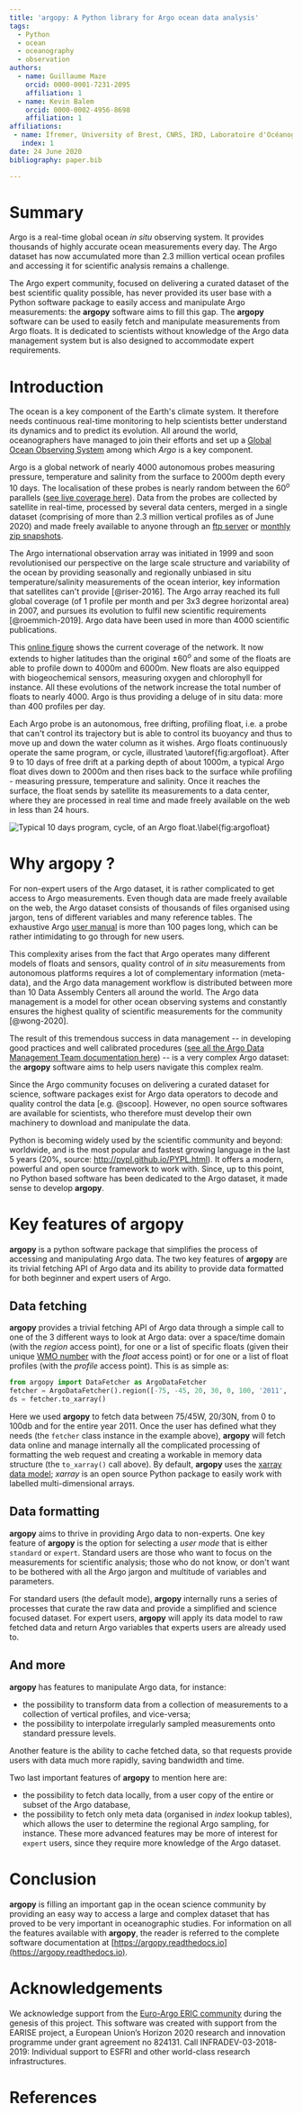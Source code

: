 ```yaml
---
title: 'argopy: A Python library for Argo ocean data analysis'
tags:
  - Python
  - ocean
  - oceanography
  - observation
authors:
  - name: Guillaume Maze
    orcid: 0000-0001-7231-2095
    affiliation: 1
  - name: Kevin Balem
    orcid: 0000-0002-4956-8698
    affiliation: 1
affiliations:
 - name: Ifremer, University of Brest, CNRS, IRD, Laboratoire d'Océanographie Physique et Spatiale, IUEM, 29280, Plouzané, France
   index: 1
date: 24 June 2020
bibliography: paper.bib

---
```


# Summary

Argo is a real-time global ocean *in situ* observing system. It provides thousands of highly accurate ocean measurements 
every day. The Argo dataset has now accumulated more than 2.3 million vertical ocean profiles and accessing it for scientific 
analysis remains a challenge.

The Argo expert community, focused on delivering a curated dataset of the best scientific quality possible, has never provided 
its user base with a Python software package to easily access and manipulate Argo measurements: the **argopy** software aims 
to fill this gap. The **argopy** software can be used to easily fetch and manipulate measurements from Argo floats. 
It is dedicated to scientists without knowledge of the Argo data management system but is also designed to accommodate expert 
requirements.

# Introduction

The ocean is a key component of the Earth's climate system. It therefore needs continuous real-time monitoring to help scientists 
better understand its dynamics and to predict its evolution. All around the world, oceanographers have managed to join their
efforts and set up a [Global Ocean Observing System](https://www.goosocean.org/) among which *Argo* is a key component. 

Argo is a global network of nearly 4000 autonomous probes measuring pressure, temperature and salinity from the surface 
to 2000m depth every 10 days. The localisation of these probes is nearly random between the $60^o$ parallels ([see live 
coverage here](http://map.argo-france.fr)). Data from the probes are collected by satellite in real-time, processed by several 
data centers, merged in a single dataset (comprising of more than 2.3 million vertical profiles as of 
June 2020) and made freely available to anyone through an [ftp server](ftp://ftp.ifremer.fr/ifremer/argo) or [monthly zip 
snapshots](http://dx.doi.org/10.17882/42182).

The Argo international observation array was initiated in 1999 and soon revolutionised our 
perspective on the large scale structure and variability of the ocean by providing seasonally and regionally unbiased 
in situ temperature/salinity measurements of the ocean interior, key information that satellites can't provide [@riser-2016]. 
The Argo array reached its full global coverage (of 1 profile per month and per 3x3 degree horizontal area) in 2007, and 
pursues its evolution to fulfil new scientific requirements [@roemmich-2019]. Argo data have been used in more than 4000 scientific publications.

This [online figure](http://map.argo-france.fr) shows the current coverage of the network. It now extends to higher latitudes than the 
original $\pm60^o$ and some of the floats are able to profile down to 4000m and 6000m. New floats are also equipped 
with biogeochemical sensors, measuring oxygen and chlorophyll for instance. All these evolutions of the network increase 
the total number of floats to nearly 4000. Argo is thus providing a deluge of in situ data: more than 400 profiles per day.

Each Argo probe is an autonomous, free drifting, profiling float, i.e. a probe that can't control its trajectory but 
is able to control its buoyancy and thus to move up and down the water column as it wishes. Argo floats continuously 
operate the same program, or cycle, illustrated \autoref{fig:argofloat}. After 9 to 10 days of free drift at a parking 
depth of about 1000m, a typical Argo float dives down to 2000m and then rises back to the surface while profiling - measuring pressure, 
temperature and salinity. Once it reaches the surface, the float sends by satellite its measurements to a data center, 
where they are processed in real time and made freely available on the web in less than 24 hours.

![Typical 10 days program, cycle, of an Argo float.\label{fig:argofloat}](_static/argofloats_cycle.png)


# Why **argopy** ?

For non-expert users of the Argo dataset, it is rather complicated to get access to Argo measurements. Even though data are
made freely available on the web, the Argo dataset consists of thousands of files organised using jargon, 
tens of different variables and many reference tables. The exhaustive Argo [user manual](http://dx.doi.org/10.13155/29825) 
is more than 100 pages long, which can be rather intimidating to go through for new users.

This complexity arises from the fact that Argo operates many different models of floats and sensors, quality control 
of *in situ* measurements from autonomous platforms requires a lot of complementary information (meta-data), and the 
Argo data management workflow is distributed between more than 10 Data Assembly Centers all around the world. The Argo 
data management is a model for other ocean observing systems and constantly ensures the highest quality of scientific 
measurements for the community [@wong-2020].

The result of this tremendous success in data management -- in developing good practices and well calibrated 
procedures ([see all the Argo Data Management Team documentation here](http://www.argodatamgt.org/Documentation)) -- is 
a very complex Argo dataset: the **argopy** software aims to help users navigate this complex realm.

Since the Argo community focuses on delivering a curated dataset for science, software packages exist for Argo data operators to decode and quality control the data [e.g. @scoop]. However, no open source softwares are available for scientists, who therefore must develop their own machinery to download and manipulate the data.

Python is becoming widely used by the scientific community and beyond: worldwide, and is the most popular and fastest growing language in the last 5 years (20%, source: http://pypl.github.io/PYPL.html). It offers a modern, powerful and open
source framework to work with. Since, up to this point, no Python based software has been dedicated to the Argo dataset, it made sense to develop **argopy**.

# Key features of **argopy**

**argopy** is a python software package that simplifies the process of accessing and manipulating Argo data.
The two key features of **argopy** are its trivial fetching API of Argo data and its 
ability to provide data formatted for both beginner and expert users of Argo.

## Data fetching

**argopy** provides a trivial fetching API of Argo data through a simple call to one of the 3 different ways to 
look at Argo data: over a space/time domain (with the *region* access point), for one or a list of specific floats (given 
their unique [WMO number](https://www.wmo.int/pages/prog/amp/mmop/wmo-number-rules.html) with the *float* access point) 
or for one or a list of float profiles (with the *profile* access point). This is as simple as:
```python
from argopy import DataFetcher as ArgoDataFetcher
fetcher = ArgoDataFetcher().region([-75, -45, 20, 30, 0, 100, '2011', '2012'])
ds = fetcher.to_xarray()
```
Here we used **argopy** to fetch data between 75/45W, 20/30N, from 0 to 100db and for the entire year 2011.
Once the user has defined what they needs (the ``fetcher`` class instance in the example above), **argopy** will fetch data online and manage 
internally all the complicated processing of formatting the web request and creating a workable in memory data 
structure (the ``to_xarray()`` call above). By default, **argopy** uses the [xarray data model](http://xarray.pydata.org);
*xarray* is an open source Python package to easily work with labelled multi-dimensional arrays.

## Data formatting

**argopy** aims to thrive in providing Argo data to non-experts. One key feature of **argopy** is the option for selecting
a *user mode* that is either ``standard`` or ``expert``. Standard users are those who want to focus on the measurements 
for scientific analysis; those who do not know, or don't want to be bothered with all the Argo jargon and multitude of 
variables and parameters. 

For standard users (the default mode), **argopy** internally runs a series of processes that
curate the raw data and provide a simplified and science focused dataset. For expert users, **argopy** will apply its 
data model to raw fetched data and return Argo variables that experts users are already used to.

## And more

**argopy** has features to manipulate Argo data, for instance:

- the possibility to transform data from a collection of measurements to a collection of vertical profiles, and vice-versa; 
- the possibility to interpolate irregularly sampled measurements onto standard pressure levels.
 
Another feature is the ability to cache fetched data, so that requests provide users with data much more rapidly, 
saving bandwidth and time. 

Two last important features of **argopy** to mention here are: 

- the possibility to fetch data locally, from a user copy of the entire or subset of the Argo database,
- the possibility to fetch only meta data (organised in *index* lookup tables), which allows the user to determine the regional Argo sampling, 
for instance.
These more advanced features may be more of interest for ``expert`` users, since they require more knowledge of the Argo dataset.

# Conclusion

**argopy** is filling an important gap in the ocean science community by providing an easy way to access a large and complex dataset that has proved to be very important in oceanographic studies. For information on all the features available with **argopy**, the reader is referred to the complete software documentation at [https://argopy.readthedocs.io](https://argopy.readthedocs.io).

# Acknowledgements

We acknowledge support from the [Euro-Argo ERIC community](https://www.euro-argo.eu/) during the genesis of this project.
This software was created with support from the EARISE project, a European Union’s Horizon 2020 research and 
innovation programme under grant agreement no 824131. Call INFRADEV-03-2018-2019: Individual support to ESFRI and other 
world-class research infrastructures.

# References
